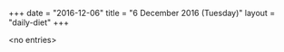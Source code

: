 +++
date = "2016-12-06"
title = "6 December 2016 (Tuesday)"
layout = "daily-diet"
+++


\<no entries\>
